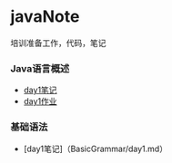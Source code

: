# javaNote
培训准备工作，代码，笔记
### Java语言概述
* [day1笔记](JavaSummary/day1.md)
* [day1作业](JavaSummary/day1code.java)
### 基础语法
* [day1笔记]（BasicGrammar/day1.md）
